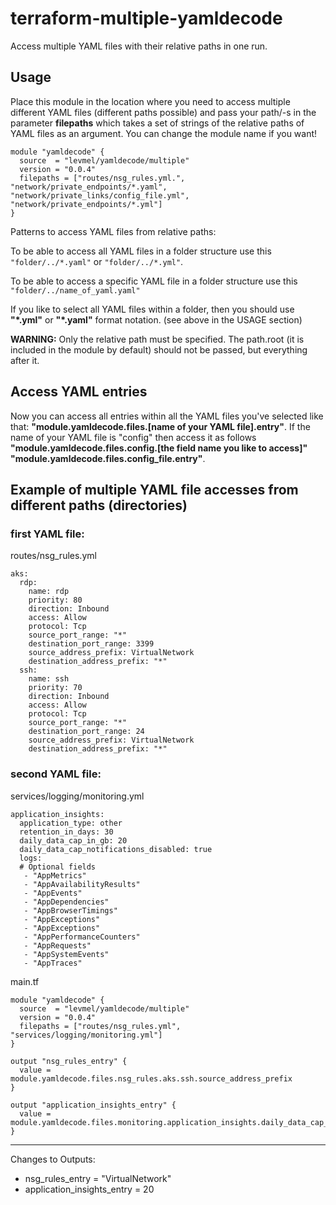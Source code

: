 # terraform-multiple-yamldecode
Access multiple YAML files with their relative paths in one run.

## Usage
Place this module in the location where you need to access multiple different YAML files (different paths possible) and pass
your path/-s in the parameter **filepaths** which takes a set of strings of the relative paths of YAML files as an argument. You can change the module name if you want!
```
module "yamldecode" {
  source  = "levmel/yamldecode/multiple"
  version = "0.0.4"
  filepaths = ["routes/nsg_rules.yml.", "network/private_endpoints/*.yaml", "network/private_links/config_file.yml", "network/private_endpoints/*.yml"]
}
```

Patterns to access YAML files from relative paths:

To be able to access all YAML files in a folder structure use this ```"folder/../*.yaml"``` or ```"folder/../*.yml"```.

To be able to access a specific YAML file in a folder structure use this ```"folder/../name_of_yaml.yaml"```

If you like to select all YAML files within a folder, then you should use **"*.yml"** or **"*.yaml"** format notation. (see above in the USAGE section)


**WARNING:** Only the relative path must be specified. The path.root (it is included in the module by default) should not be passed, but everything after it.

## Access YAML entries
Now you can access all entries within all the YAML files you've selected like that: **"module.yamldecode.files.[name of your YAML file].entry"**. If the name of your YAML file is "config" then access it as follows **"module.yamldecode.files.config.[the field name you like to access]"**
**"module.yamldecode.files.config_file.entry"**.


## Example of multiple YAML file accesses from different paths (directories)
### first YAML file:
routes/nsg_rules.yml
```
aks:
  rdp:
    name: rdp
    priority: 80
    direction: Inbound
    access: Allow
    protocol: Tcp
    source_port_range: "*"
    destination_port_range: 3399
    source_address_prefix: VirtualNetwork
    destination_address_prefix: "*"
  ssh:
    name: ssh
    priority: 70
    direction: Inbound
    access: Allow
    protocol: Tcp
    source_port_range: "*"
    destination_port_range: 24
    source_address_prefix: VirtualNetwork
    destination_address_prefix: "*"
```
### second YAML file:
services/logging/monitoring.yml
```
application_insights:
  application_type: other
  retention_in_days: 30
  daily_data_cap_in_gb: 20
  daily_data_cap_notifications_disabled: true
  logs:
  # Optional fields
   - "AppMetrics"
   - "AppAvailabilityResults"
   - "AppEvents"
   - "AppDependencies"
   - "AppBrowserTimings"
   - "AppExceptions"
   - "AppExceptions"
   - "AppPerformanceCounters"
   - "AppRequests"
   - "AppSystemEvents"
   - "AppTraces"
```

main.tf
```
module "yamldecode" {
  source  = "levmel/yamldecode/multiple"
  version = "0.0.4"
  filepaths = ["routes/nsg_rules.yml", "services/logging/monitoring.yml"]
}

output "nsg_rules_entry" {
  value = module.yamldecode.files.nsg_rules.aks.ssh.source_address_prefix
}

output "application_insights_entry" {
  value = module.yamldecode.files.monitoring.application_insights.daily_data_cap_in_gb
}
```

---
Changes to Outputs:
  + nsg_rules_entry = "VirtualNetwork"
  + application_insights_entry = 20
